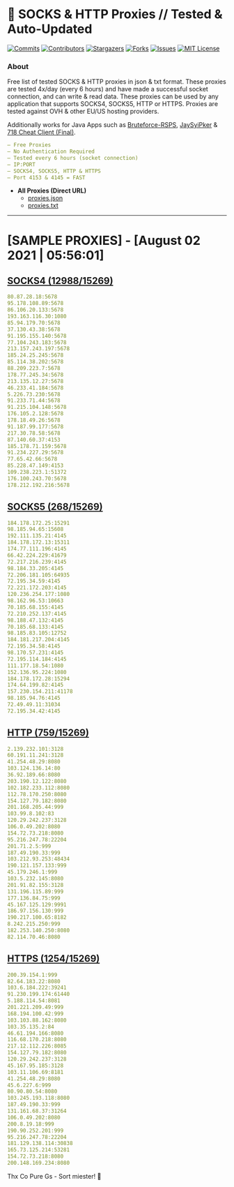 <!-- MARKDOWN LINKS & IMAGES -->
<!-- https://www.markdownguide.org/basic-syntax/#reference-style-links -->
[contributors-shield]: https://img.shields.io/github/contributors/KaiBurton/free-proxies-autoupdated?style=for-the-badge
[contributors-url]: https://github.com/KaiBurton/free-proxies-autoupdated/graphs/contributors
[forks-shield]: https://img.shields.io/github/forks/KaiBurton/free-proxies-autoupdated?style=for-the-badge
[forks-url]: https://github.com/KaiBurton/free-proxies-autoupdated/network/members
[stars-shield]: https://img.shields.io/github/stars/KaiBurton/free-proxies-autoupdated?style=for-the-badge
[stars-url]: https://github.com/KaiBurton/free-proxies-autoupdated/stargazers
[issues-shield]: https://img.shields.io/github/issues/KaiBurton/free-proxies-autoupdated?style=for-the-badge
[issues-url]: https://github.com/KaiBurton/free-proxies-autoupdated/issues
[license-shield]: https://img.shields.io/github/license/KaiBurton/free-proxies-autoupdated?style=for-the-badge
[license-url]: https://github.com/KaiBurton/free-proxies-autoupdated/blob/main/LICENSE
[commit-shield]: https://img.shields.io/github/last-commit/KaiBurton/free-proxies-autoupdated?style=for-the-badge
[commit-url]: https://github.com/KaiBurton/free-proxies-autoupdated/commits/main

# 🎁 SOCKS & HTTP Proxies // Tested & Auto-Updated

[![Commits][commit-shield]][commit-url]
[![Contributors][contributors-shield]][contributors-url]
[![Stargazers][stars-shield]][stars-url]
[![Forks][forks-shield]][forks-url]
[![Issues][issues-shield]][issues-url]
[![MIT License][license-shield]][license-url]

### About
Free list of tested SOCKS & HTTP proxies in json & txt format. These proxies are tested 4x/day (every 6 hours) and have made a successful socket connection, and can write & read data. These proxies can be used by any application that supports SOCKS4, SOCKS5, HTTP or HTTPS. Proxies are tested against OVH & other EU/US hosting providers.

Additionally works for Java Apps such as [Bruteforce-RSPS](https://github.com/KaiBurton/Bruteforce-RSPS), [JaySyiPker](https://github.com/JayArrowz/JaySyiPker) & [718 Cheat Client (Final)](https://github.com/KaiBurton/718-Cheat-Client-Final). 

```yaml
— Free Proxies
— No Authentication Required
— Tested every 6 hours (socket connection)
— IP:PORT
— SOCKS4, SOCKS5, HTTP & HTTPS
— Port 4153 & 4145 = FAST
```

- **All Proxies (Direct URL)**
  - [proxies.json](https://raw.githubusercontent.com/KaiBurton/free-proxies-autoupdated/main/proxies.json)
  - [proxies.txt](https://raw.githubusercontent.com/KaiBurton/free-proxies-autoupdated/main/proxies.txt)

---

# [SAMPLE PROXIES] - [August 02 2021 | 05:56:01]

## [SOCKS4 (12988/15269)](https://raw.githubusercontent.com/KaiBurton/free-proxies-autoupdated/main/proxies-socks4.txt)
```yaml
80.87.28.18:5678
95.178.108.89:5678
86.106.20.133:5678
193.163.116.30:1080
85.94.179.70:5678
37.130.43.38:5678
91.195.155.140:5678
77.104.243.183:5678
213.157.243.197:5678
185.24.25.245:5678
85.114.38.202:5678
88.209.223.7:5678
178.77.245.34:5678
213.135.12.27:5678
46.233.41.184:5678
5.226.73.230:5678
91.233.71.44:5678
91.215.104.148:5678
176.105.2.128:5678
178.18.49.26:5678
91.187.99.177:5678
217.30.78.58:5678
87.140.60.37:4153
185.178.71.159:5678
91.234.227.29:5678
77.65.42.66:5678
85.228.47.149:4153
109.238.223.1:51372
176.100.243.70:5678
178.212.192.216:5678
```

## [SOCKS5 (268/15269)](https://raw.githubusercontent.com/KaiBurton/free-proxies-autoupdated/main/proxies-socks5.txt)
```yaml
184.178.172.25:15291
98.185.94.65:15608
192.111.135.21:4145
184.178.172.13:15311
174.77.111.196:4145
66.42.224.229:41679
72.217.216.239:4145
98.184.33.205:4145
72.206.181.105:64935
72.195.34.59:4145
72.221.172.203:4145
120.236.254.177:1080
98.162.96.53:10663
70.185.68.155:4145
72.210.252.137:4145
98.188.47.132:4145
70.185.68.133:4145
98.185.83.105:12752
184.181.217.204:4145
72.195.34.58:4145
98.170.57.231:4145
72.195.114.184:4145
111.177.18.54:1080
152.136.95.224:1080
184.178.172.28:15294
174.64.199.82:4145
157.230.154.211:41178
98.185.94.76:4145
72.49.49.11:31034
72.195.34.42:4145
```

## [HTTP (759/15269)](https://raw.githubusercontent.com/KaiBurton/free-proxies-autoupdated/main/proxies-http.txt)
```yaml
2.139.232.101:3128
60.191.11.241:3128
41.254.48.29:8080
103.124.136.14:80
36.92.189.66:8080
203.190.12.122:8080
102.182.233.112:8080
112.78.170.250:8080
154.127.79.182:8080
201.168.205.44:999
103.99.8.102:83
120.29.242.237:3128
106.0.49.202:8080
154.72.73.218:8080
95.216.247.78:22204
201.71.2.5:999
187.49.190.33:999
103.212.93.253:48434
190.121.157.133:999
45.179.246.1:999
103.5.232.145:8080
201.91.82.155:3128
131.196.115.89:999
177.136.84.75:999
45.167.125.129:9991
186.97.156.130:999
190.217.100.65:8182
8.242.215.250:999
182.253.140.250:8080
82.114.70.46:8080
```

## [HTTPS (1254/15269)](https://raw.githubusercontent.com/KaiBurton/free-proxies-autoupdated/main/proxies-https.txt)
```yaml
200.39.154.1:999
82.64.183.22:8080
103.6.184.222:39241
91.230.199.174:61440
5.188.114.54:8081
201.221.209.49:999
168.194.100.42:999
103.103.88.162:8080
103.35.135.2:84
46.61.194.166:8080
116.68.170.218:8080
217.12.112.226:8085
154.127.79.182:8080
120.29.242.237:3128
45.167.95.185:3128
103.11.106.69:8181
41.254.48.29:8080
45.6.227.6:999
80.90.80.54:8080
103.245.193.118:8080
187.49.190.33:999
131.161.68.37:31264
106.0.49.202:8080
200.8.19.18:999
190.90.252.201:999
95.216.247.78:22204
181.129.138.114:30838
165.73.125.214:53281
154.72.73.218:8080
200.148.169.234:8080
```



Thx Co Pure Gs - Sort miester! 💟
